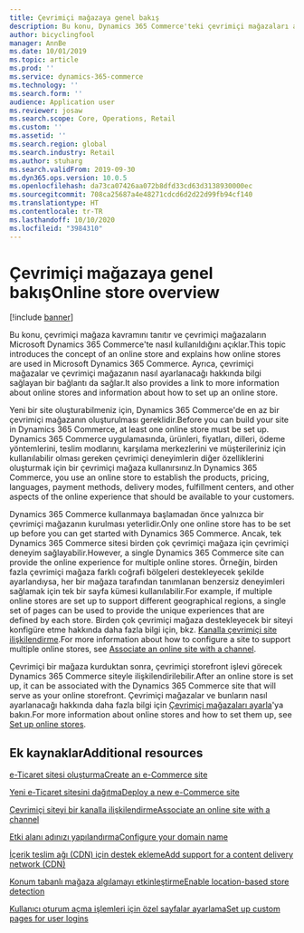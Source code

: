 ```yaml
---
title: Çevrimiçi mağazaya genel bakış
description: Bu konu, Dynamics 365 Commerce'teki çevrimiçi mağazaları anlatmaktadır.
author: bicyclingfool
manager: AnnBe
ms.date: 10/01/2019
ms.topic: article
ms.prod: ''
ms.service: dynamics-365-commerce
ms.technology: ''
ms.search.form: ''
audience: Application user
ms.reviewer: josaw
ms.search.scope: Core, Operations, Retail
ms.custom: ''
ms.assetid: ''
ms.search.region: global
ms.search.industry: Retail
ms.author: stuharg
ms.search.validFrom: 2019-09-30
ms.dyn365.ops.version: 10.0.5
ms.openlocfilehash: da73ca07426aa072b8dfd33cd63d3138930000ec
ms.sourcegitcommit: 708ca25687a4e48271cdcd6d2d22d99fb94cf140
ms.translationtype: HT
ms.contentlocale: tr-TR
ms.lasthandoff: 10/10/2020
ms.locfileid: "3984310"
---
```

# <a name="online-store-overview"></a><span data-ttu-id="64962-103">Çevrimiçi mağazaya genel bakış</span><span class="sxs-lookup"><span data-stu-id="64962-103">Online store overview</span></span>
[!include [banner](includes/banner.md)]


<span data-ttu-id="64962-104">Bu konu, çevrimiçi mağaza kavramını tanıtır ve çevrimiçi mağazaların Microsoft Dynamics 365 Commerce'te nasıl kullanıldığını açıklar.</span><span class="sxs-lookup"><span data-stu-id="64962-104">This topic introduces the concept of an online store and explains how online stores are used in Microsoft Dynamics 365 Commerce.</span></span> <span data-ttu-id="64962-105">Ayrıca, çevrimiçi mağazalar ve çevrimiçi mağazanın nasıl ayarlanacağı hakkında bilgi sağlayan bir bağlantı da sağlar.</span><span class="sxs-lookup"><span data-stu-id="64962-105">It also provides a link to more information about online stores and information about how to set up an online store.</span></span>

<span data-ttu-id="64962-106">Yeni bir site oluşturabilmeniz için, Dynamics 365 Commerce'de en az bir çevrimiçi mağazanın oluşturulması gereklidir.</span><span class="sxs-lookup"><span data-stu-id="64962-106">Before you can build your site in Dynamics 365 Commerce, at least one online store must be set up.</span></span> <span data-ttu-id="64962-107">Dynamics 365 Commerce uygulamasında, ürünleri, fiyatları, dilleri, ödeme yöntemlerini, teslim modlarını, karşılama merkezlerini ve müşterileriniz için kullanılabilir olması gereken çevrimiçi deneyimlerin diğer özelliklerini oluşturmak için bir çevrimiçi mağaza kullanırsınız.</span><span class="sxs-lookup"><span data-stu-id="64962-107">In Dynamics 365 Commerce, you use an online store to establish the products, pricing, languages, payment methods, delivery modes, fulfillment centers, and other aspects of the online experience that should be available to your customers.</span></span>

<span data-ttu-id="64962-108">Dynamics 365 Commerce kullanmaya başlamadan önce yalnızca bir çevrimiçi mağazanın kurulması yeterlidir.</span><span class="sxs-lookup"><span data-stu-id="64962-108">Only one online store has to be set up before you can get started with Dynamics 365 Commerce.</span></span> <span data-ttu-id="64962-109">Ancak, tek Dynamics 365 Commerce sitesi birden çok çevrimiçi mağaza için çevrimiçi deneyim sağlayabilir.</span><span class="sxs-lookup"><span data-stu-id="64962-109">However, a single Dynamics 365 Commerce site can provide the online experience for multiple online stores.</span></span> <span data-ttu-id="64962-110">Örneğin, birden fazla çevrimiçi mağaza farklı coğrafi bölgeleri destekleyecek şekilde ayarlandıysa, her bir mağaza tarafından tanımlanan benzersiz deneyimleri sağlamak için tek bir sayfa kümesi kullanılabilir.</span><span class="sxs-lookup"><span data-stu-id="64962-110">For example, if multiple online stores are set up to support different geographical regions, a single set of pages can be used to provide the unique experiences that are defined by each store.</span></span> <span data-ttu-id="64962-111">Birden çok çevrimiçi mağaza destekleyecek bir siteyi konfigüre etme hakkında daha fazla bilgi için, bkz. [Kanalla çevrimiçi site ilişkilendirme](associate-site-online-store.md).</span><span class="sxs-lookup"><span data-stu-id="64962-111">For more information about how to configure a site to support multiple online stores, see [Associate an online site with a channel](associate-site-online-store.md).</span></span>

<span data-ttu-id="64962-112">Çevrimiçi bir mağaza kurduktan sonra, çevrimiçi storefront işlevi görecek Dynamics 365 Commerce siteyle ilişkilendirilebilir.</span><span class="sxs-lookup"><span data-stu-id="64962-112">After an online store is set up, it can be associated with the Dynamics 365 Commerce site that will serve as your online storefront.</span></span> <span data-ttu-id="64962-113">Çevrimiçi mağazalar ve bunların nasıl ayarlanacağı hakkında daha fazla bilgi için [Çevrimiçi mağazaları ayarla](https://docs.microsoft.com/dynamics365/unified-operations/retail/online-stores)'ya bakın.</span><span class="sxs-lookup"><span data-stu-id="64962-113">For more information about online stores and how to set them up, see [Set up online stores](https://docs.microsoft.com/dynamics365/unified-operations/retail/online-stores).</span></span>

## <a name="additional-resources"></a><span data-ttu-id="64962-114">Ek kaynaklar</span><span class="sxs-lookup"><span data-stu-id="64962-114">Additional resources</span></span>

[<span data-ttu-id="64962-115">e-Ticaret sitesi oluşturma</span><span class="sxs-lookup"><span data-stu-id="64962-115">Create an e-Commerce site</span></span>](create-ecommerce-site.md)

[<span data-ttu-id="64962-116">Yeni e-Ticaret sitesini dağıtma</span><span class="sxs-lookup"><span data-stu-id="64962-116">Deploy a new e-Commerce site</span></span>](deploy-ecommerce-site.md)

[<span data-ttu-id="64962-117">Çevrimiçi siteyi bir kanalla ilişkilendirme</span><span class="sxs-lookup"><span data-stu-id="64962-117">Associate an online site with a channel</span></span>](associate-site-online-store.md)

[<span data-ttu-id="64962-118">Etki alanı adınızı yapılandırma</span><span class="sxs-lookup"><span data-stu-id="64962-118">Configure your domain name</span></span>](configure-your-domain-name.md)

[<span data-ttu-id="64962-119">İçerik teslim ağı (CDN) için destek ekleme</span><span class="sxs-lookup"><span data-stu-id="64962-119">Add support for a content delivery network (CDN)</span></span>](add-cdn-support.md)

[<span data-ttu-id="64962-120">Konum tabanlı mağaza algılamayı etkinleştirme</span><span class="sxs-lookup"><span data-stu-id="64962-120">Enable location-based store detection</span></span>](enable-store-detection.md)

[<span data-ttu-id="64962-121">Kullanıcı oturum açma işlemleri için özel sayfalar ayarlama</span><span class="sxs-lookup"><span data-stu-id="64962-121">Set up custom pages for user logins</span></span>](custom-pages-user-logins.md)
